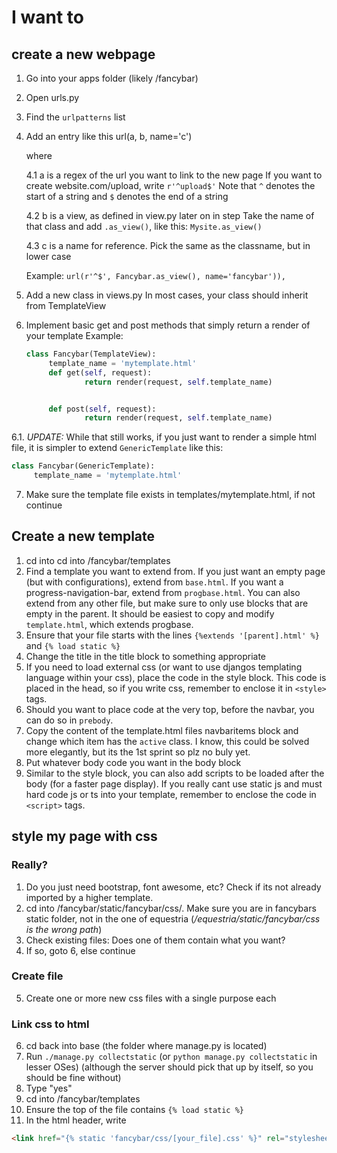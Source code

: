 # I want to
## create a new webpage 
1. Go into your apps folder (likely /fancybar) 
2. Open urls.py
3. Find the ```urlpatterns``` list
4. Add an entry like this url(a, b, name='c')

   where
   
   4.1 a is a regex of the url you want to link to the new page
   If you want to create website.com/upload, write ```r'^upload$'```
   Note that ```^``` denotes the start of a string and ```$``` denotes the end of a string
   
   4.2 b is a view, as defined in view.py later on in step 
   Take the name of that class and add ```.as_view()```, like this:
   ```Mysite.as_view()```
   
   4.3 c is a name for reference. Pick the same as the classname, but in lower case
   
   Example:
   ```url(r'^$', Fancybar.as_view(), name='fancybar')),```
5. Add a new class in views.py
   In most cases, your class should inherit from TemplateView
6. Implement basic get and post methods that simply return a render of your template
   Example:
   ```python
   class Fancybar(TemplateView):
        template_name = 'mytemplate.html'
        def get(self, request):
                return render(request, self.template_name)


        def post(self, request):
                return render(request, self.template_name)
   ```
  
6.1. *UPDATE:* While that still works, if you just want to render a simple html file, it is simpler to extend `GenericTemplate` like this:
   ```python
   class Fancybar(GenericTemplate):
        template_name = 'mytemplate.html'
   ```

7. Make sure the template file exists in templates/mytemplate.html, if not continue
## Create a new template
1. cd into cd into /fancybar/templates
2. Find a template you want to extend from.
   If you just want an empty page (but with configurations), extend from `base.html`.
   If you want a progress-navigation-bar, extend from `progbase.html`.
   You can also extend from any other file, but make sure to only use blocks that are empty in the parent.
   It should be easiest to copy and modify `template.html`, which extends progbase.
3. Ensure that your file starts with the lines `{%extends '[parent].html' %}` and `{% load static %}`
4. Change the title in the title block to something appropriate
5. If you need to load external css (or want to use djangos templating language within your css), place the code in the style block. This code is placed in the head, so if you write css, remember to enclose it in `<style>` tags.
6. Should you want to place code at the very top, before the navbar, you can do so in `prebody`.
7. Copy the content of the template.html files navbaritems block and change which item has the `active` class. I know, this could be solved more elegantly, but its the 1st sprint so plz no buly yet.
8. Put whatever body code you want in the body block
9. Similar to the style block, you can also add scripts to be loaded after the body (for a faster page display). If you really cant use static js and must hard code js or ts into your template, remember to enclose the code in `<script>` tags.
## style my page with css
### Really?
1. Do you just need bootstrap, font awesome, etc? Check if its not already imported by a higher template.
2. cd into /fancybar/static/fancybar/css/. Make sure you are in fancybars static folder, not in the one of equestria (*/equestria/static/fancybar/css is the wrong path*)
3. Check existing files: Does one of them contain what you want?
4. If so, goto 6, else continue
### Create file
5. Create one or more new css files with a single purpose each
### Link css to html
6. cd back into base (the folder where manage.py is located)
7. Run `./manage.py collectstatic` (or `python manage.py collectstatic` in lesser OSes) (although the server should pick that up by itself, so you should be fine without)
8. Type "yes"
9. cd into /fancybar/templates
10. Ensure the top of the file contains `{% load static %}`
11. In the html header, write 
```html
<link href="{% static 'fancybar/css/[your_file].css' %}" rel="stylesheet">
```
